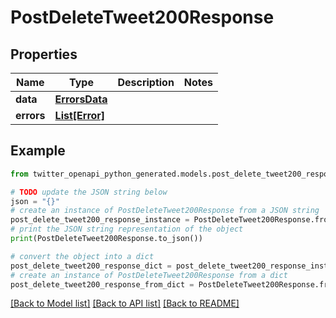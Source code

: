 # PostDeleteTweet200Response


## Properties

Name | Type | Description | Notes
------------ | ------------- | ------------- | -------------
**data** | [**ErrorsData**](ErrorsData.md) |  | 
**errors** | [**List[Error]**](Error.md) |  | 

## Example

```python
from twitter_openapi_python_generated.models.post_delete_tweet200_response import PostDeleteTweet200Response

# TODO update the JSON string below
json = "{}"
# create an instance of PostDeleteTweet200Response from a JSON string
post_delete_tweet200_response_instance = PostDeleteTweet200Response.from_json(json)
# print the JSON string representation of the object
print(PostDeleteTweet200Response.to_json())

# convert the object into a dict
post_delete_tweet200_response_dict = post_delete_tweet200_response_instance.to_dict()
# create an instance of PostDeleteTweet200Response from a dict
post_delete_tweet200_response_from_dict = PostDeleteTweet200Response.from_dict(post_delete_tweet200_response_dict)
```
[[Back to Model list]](../README.md#documentation-for-models) [[Back to API list]](../README.md#documentation-for-api-endpoints) [[Back to README]](../README.md)


